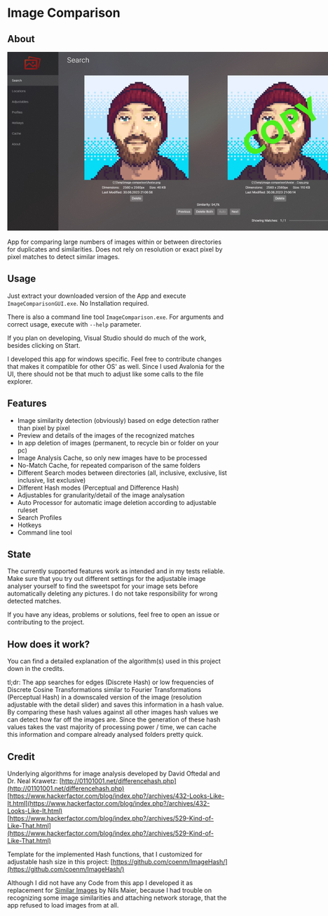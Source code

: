 # Image Comparison

## About

<img src="./example.jpg" style="max-width: 800px;" />

App for comparing large numbers of images within or between directories for duplicates and similarities. Does not rely on resolution or exact pixel by pixel matches to detect similar images.

## Usage

Just extract your downloaded version of the App and execute `ImageComparisonGUI.exe`. No Installation required.

There is also a command line tool `ImageComparison.exe`. For arguments and correct usage, execute with `--help` parameter.

If you plan on developing, Visual Studio should do much of the work, besides clicking on Start.

I developed this app for windows specific. Feel free to contribute changes that makes it compatible for other OS' as well. Since I used Avalonia for the UI, there should not be that much to adjust like some calls to the file explorer.

## Features

- Image similarity detection (obviously) based on edge detection rather than pixel by pixel
- Preview and details of the images of the recognized matches
- In app deletion of images (permanent, to recycle bin or folder on your pc)
- Image Analysis Cache, so only new images have to be processed
- No-Match Cache, for repeated comparison of the same folders
- Different Search modes between directories (all, inclusive, exclusive, list inclusive, list exclusive)
- Different Hash modes (Perceptual and Difference Hash)
- Adjustables for granularity/detail of the image analysation
- Auto Processor for automatic image deletion according to adjustable ruleset
- Search Profiles
- Hotkeys
- Command line tool

## State

The currently supported features work as intended and in my tests reliable. Make sure that you try out different settings for the adjustable image analyser yourself to find the sweetspot for your image sets before automatically deleting any pictures. I do not take responsibility for wrong detected matches.

If you have any ideas, problems or solutions, feel free to open an issue or contributing to the project.

## How does it work?

You can find a detailed explanation of the algorithm(s) used in this project down in the credits.

tl;dr:
The app searches for edges (Discrete Hash) or low frequencies of Discrete Cosine Transformations similar to Fourier Transformations (Perceptual Hash) in a downscaled version of the image (resolution adjustable with the detail slider) and saves this information in a hash value. By comparing these hash values against all other images hash values we can detect how far off the images are. Since the generation of these hash values takes the vast majority of processing power / time, we can cache this information and compare already analysed folders pretty quick.

## Credit

Underlying algorithms for image analysis developed by David Oftedal and Dr. Neal Krawetz:
[http://01101001.net/differencehash.php](http://01101001.net/differencehash.php)
[https://www.hackerfactor.com/blog/index.php?/archives/432-Looks-Like-It.html](https://www.hackerfactor.com/blog/index.php?/archives/432-Looks-Like-It.html)
[https://www.hackerfactor.com/blog/index.php?/archives/529-Kind-of-Like-That.html](https://www.hackerfactor.com/blog/index.php?/archives/529-Kind-of-Like-That.html)

Template for the implemented Hash functions, that I customized for adjustable hash size in this project:
[https://github.com/coenm/ImageHash/](https://github.com/coenm/ImageHash/)

Although I did not have any Code from this app I developed it as replacement for [Similar Images](https://tn123.org/simimages/) by Nils Maier, because I had trouble on recognizing some image similarities and attaching network storage, that the app refused to load images from at all.